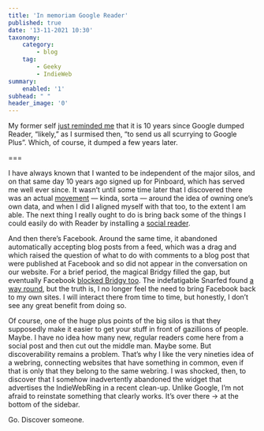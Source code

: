 ```yaml
---
title: 'In memoriam Google Reader'
published: true
date: '13-11-2021 10:30'
taxonomy:
    category:
        - blog
    tag:
        - Geeky
        - IndieWeb
summary:
    enabled: '1'
subhead: " "
header_image: '0'
---
```


My former self [just reminded me](https://jeremycherfas.net/blog/getting-geeky-again) that it is 10 years since Google dumped Reader, “likely,” as I surmised then, “to send us all scurrying to Google Plus”. Which, of course, it dumped a few years later.

===

I have always known that I wanted to be independent of the major silos, and on that same day 10 years ago signed up for Pinboard, which has served me well ever since. It wasn’t until some time later that I discovered there was an actual [movement](https://indieweb.org) — kinda, sorta — around the idea of owning one’s own data, and when I did I aligned myself with that too, to the extent I am able. The next thing I really ought to do is bring back some of the things I could easily do with Reader by installing a [social reader](https://indieweb.org/social_reader).

And then there’s Facebook. Around the same time, it abandoned automatically accepting blog posts from a feed, which was a drag and which raised the question of what to do with comments to a blog post that were published at Facebook and so did not appear in the conversation on our website. For a brief period, the magical Bridgy filled the gap, but eventually Facebook [blocked Bridgy too](https://brid.gy/about#rip-facebook). The indefatigable Snarfed found [a way round](https://brid.gy/about#browser-extension), but the truth is, I no longer feel the need to bring Facebook back to my own sites. I will interact there from time to time, but honestly, I don’t see any great benefit from doing so.

Of course, one of the huge plus points of the big silos is that they supposedly make it easier to get your stuff in front of gazillions of people. Maybe. I have no idea how many new, regular readers come here from a social post and then cut out the middle man. Maybe some. But discoverability remains a problem. That’s why I like the very nineties idea of a webring, connecting websites that have something in common, even if that is only that they belong to the same webring. I was shocked, then, to discover that I somehow inadvertently abandoned the widget that advertises the IndieWebRing in a recent clean-up. Unlike Google, I’m not afraid to reinstate something that clearly works. It’s over there → at the bottom of the sidebar.

Go. Discover someone.
